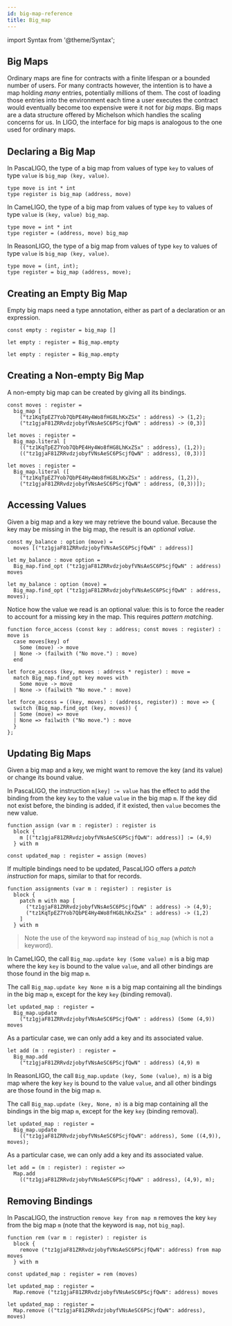 ```yaml
---
id: big-map-reference
title: Big_map
---
```


import Syntax from '@theme/Syntax';

## Big Maps

Ordinary maps are fine for contracts with a finite lifespan or a
bounded number of users. For many contracts however, the intention is
to have a map holding *many* entries, potentially millions of
them. The cost of loading those entries into the environment each time
a user executes the contract would eventually become too expensive
were it not for *big maps*. Big maps are a data structure offered by
Michelson which handles the scaling concerns for us. In LIGO, the
interface for big maps is analogous to the one used for ordinary maps.

## Declaring a Big Map


<Syntax syntax="pascaligo">

In PascaLIGO, the type of a big map from values of type `key` to
values of type `value` is `big_map (key, value)`.

```pascaligo group=big_map
type move is int * int
type register is big_map (address, move)
```

</Syntax>
<Syntax syntax="cameligo">

In CameLIGO, the type of a big map from values of type `key` to values
of type `value` is `(key, value) big_map`.

```cameligo group=big_map
type move = int * int
type register = (address, move) big_map
```

</Syntax>
<Syntax syntax="reasonligo">

In ReasonLIGO, the type of a big map from values of type `key` to
values of type `value` is `big_map (key, value)`.

```reasonligo group=big_map
type move = (int, int);
type register = big_map (address, move);
```

</Syntax>



## Creating an Empty Big Map

Empty big maps need a type annotation, either as part of a declaration
or an expression.


<Syntax syntax="pascaligo">

```pascaligo group=big_map
const empty : register = big_map []
```

</Syntax>
<Syntax syntax="cameligo">

```cameligo group=big_map
let empty : register = Big_map.empty
```

</Syntax>
<Syntax syntax="reasonligo">

```reasonligo group=big_map
let empty : register = Big_map.empty
```

</Syntax>



## Creating a Non-empty Big Map

A non-empty big map can be created by giving all its bindings.


<Syntax syntax="pascaligo">

```pascaligo group=big_map
const moves : register =
  big_map [
    ("tz1KqTpEZ7Yob7QbPE4Hy4Wo8fHG8LhKxZSx" : address) -> (1,2);
    ("tz1gjaF81ZRRvdzjobyfVNsAeSC6PScjfQwN" : address) -> (0,3)]
```

</Syntax>
<Syntax syntax="cameligo">

```cameligo group=big_map
let moves : register =
  Big_map.literal [
    (("tz1KqTpEZ7Yob7QbPE4Hy4Wo8fHG8LhKxZSx" : address), (1,2));
    (("tz1gjaF81ZRRvdzjobyfVNsAeSC6PScjfQwN" : address), (0,3))]
```

</Syntax>
<Syntax syntax="reasonligo">

```reasonligo group=big_map
let moves : register =
  Big_map.literal ([
    ("tz1KqTpEZ7Yob7QbPE4Hy4Wo8fHG8LhKxZSx" : address, (1,2)),
    ("tz1gjaF81ZRRvdzjobyfVNsAeSC6PScjfQwN" : address, (0,3))]);
```

</Syntax>


## Accessing Values

Given a big map and a key we may retrieve the bound value. Because the
key may be missing in the big map, the result is an *optional value*.


<Syntax syntax="pascaligo">

```pascaligo group=big_map
const my_balance : option (move) =
  moves [("tz1gjaF81ZRRvdzjobyfVNsAeSC6PScjfQwN" : address)]
```

</Syntax>
<Syntax syntax="cameligo">

```cameligo group=big_map
let my_balance : move option =
  Big_map.find_opt ("tz1gjaF81ZRRvdzjobyfVNsAeSC6PScjfQwN" : address) moves
```

</Syntax>
<Syntax syntax="reasonligo">

```reasonligo group=big_map
let my_balance : option (move) =
  Big_map.find_opt ("tz1gjaF81ZRRvdzjobyfVNsAeSC6PScjfQwN" : address, moves);
```

</Syntax>


Notice how the value we read is an optional value: this is to force
the reader to account for a missing key in the map. This requires
*pattern matching*.



<Syntax syntax="pascaligo">

```pascaligo group=big_map
function force_access (const key : address; const moves : register) : move is
  case moves[key] of
    Some (move) -> move
  | None -> (failwith ("No move.") : move)
  end
```

</Syntax>
<Syntax syntax="cameligo">

```cameligo group=big_map
let force_access (key, moves : address * register) : move =
  match Big_map.find_opt key moves with
    Some move -> move
  | None -> (failwith "No move." : move)
```

</Syntax>
<Syntax syntax="reasonligo">

```reasonligo group=big_map
let force_access = ((key, moves) : (address, register)) : move => {
  switch (Big_map.find_opt (key, moves)) {
  | Some (move) => move
  | None => failwith ("No move.") : move
  }
};
```

</Syntax>

## Updating Big Maps

Given a big map and a key, we might want to remove the key (and its
value) or change its bound value.



<Syntax syntax="pascaligo">

In PascaLIGO, the instruction `m[key] := value` has the effect to add
the binding from the key `key` to the value `value` in the big map
`m`. If the key did not exist before, the binding is added, if it
existed, then `value` becomes the new value.

```pascaligo group=big_map
function assign (var m : register) : register is
  block {
    m [("tz1gjaF81ZRRvdzjobyfVNsAeSC6PScjfQwN": address)] := (4,9)
  } with m

const updated_map : register = assign (moves)
```

If multiple bindings need to be updated, PascaLIGO offers a *patch
instruction* for maps, similar to that for records.

```pascaligo group=big_map
function assignments (var m : register) : register is
  block {
    patch m with map [
      ("tz1gjaF81ZRRvdzjobyfVNsAeSC6PScjfQwN" : address) -> (4,9);
      ("tz1KqTpEZ7Yob7QbPE4Hy4Wo8fHG8LhKxZSx" : address) -> (1,2)
    ]
  } with m
```

> Note the use of the keyword `map` instead of `big_map` (which is not
> a keyword).

</Syntax>
<Syntax syntax="cameligo">

In CameLIGO, the call `Big_map.update key (Some value) m` is a big map
where the key `key` is bound to the value `value`, and all other
bindings are those found in the big map `m`.

The call `Big_map.update key None m` is a big map containing all the
bindings in the big map `m`, except for the key `key` (binding
removal).

```cameligo group=big_map
let updated_map : register =
  Big_map.update
    ("tz1gjaF81ZRRvdzjobyfVNsAeSC6PScjfQwN" : address) (Some (4,9)) moves
```

As a particular case, we can only add a key and its associated value.

```cameligo group=big_map
let add (m : register) : register =
  Big_map.add
    ("tz1gjaF81ZRRvdzjobyfVNsAeSC6PScjfQwN" : address) (4,9) m
```

</Syntax>
<Syntax syntax="reasonligo">

In ReasonLIGO, the call `Big_map.update (key, Some (value), m)` is a
big map where the key `key` is bound to the value `value`, and all
other bindings are those found in the big map `m`.

The call `Big_map.update (key, None, m)` is a big map containing all
the bindings in the big map `m`, except for the key `key` (binding
removal).

```reasonligo group=big_map
let updated_map : register =
  Big_map.update
    (("tz1gjaF81ZRRvdzjobyfVNsAeSC6PScjfQwN": address), Some ((4,9)), moves);
```

As a particular case, we can only add a key and its associated value.

```reasonligo group=big_map
let add = (m : register) : register =>
  Map.add
    (("tz1gjaF81ZRRvdzjobyfVNsAeSC6PScjfQwN" : address), (4,9), m);
```

</Syntax>

## Removing Bindings


<Syntax syntax="pascaligo">

In PascaLIGO, the instruction `remove key from map m` removes the key
`key` from the big map `m` (note that the keyword is `map`, not
`big_map`).

```pascaligo group=big_map
function rem (var m : register) : register is
  block {
    remove ("tz1gjaF81ZRRvdzjobyfVNsAeSC6PScjfQwN": address) from map moves
  } with m

const updated_map : register = rem (moves)
```

</Syntax>
<Syntax syntax="cameligo">

```cameligo group=big_map
let updated_map : register =
  Map.remove ("tz1gjaF81ZRRvdzjobyfVNsAeSC6PScjfQwN": address) moves
```

</Syntax>
<Syntax syntax="reasonligo">

```reasonligo group=big_map
let updated_map : register =
  Map.remove (("tz1gjaF81ZRRvdzjobyfVNsAeSC6PScjfQwN": address), moves)
```

</Syntax>

